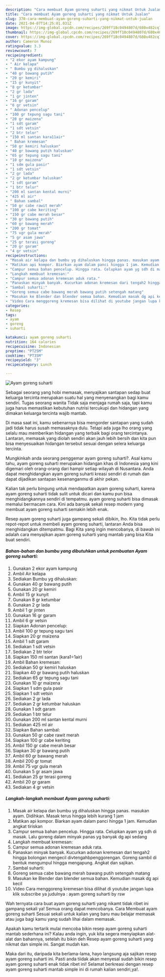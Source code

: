 ```yaml
---
description: "Cara membuat Ayam goreng suharti yang nikmat Untuk Jualan"
title: "Cara membuat Ayam goreng suharti yang nikmat Untuk Jualan"
slug: 370-cara-membuat-ayam-goreng-suharti-yang-nikmat-untuk-jualan
date: 2021-04-07T14:25:01.031Z
image: https://img-global.cpcdn.com/recipes/269ff18c0494807d/680x482cq70/ayam-goreng-suharti-foto-resep-utama.jpg
thumbnail: https://img-global.cpcdn.com/recipes/269ff18c0494807d/680x482cq70/ayam-goreng-suharti-foto-resep-utama.jpg
cover: https://img-global.cpcdn.com/recipes/269ff18c0494807d/680x482cq70/ayam-goreng-suharti-foto-resep-utama.jpg
author: Cameron Munoz
ratingvalue: 3.3
reviewcount: 7
recipeingredient:
- "2 ekor ayam kampung"
- " Air kelapa"
- " Bumbu yg dihaluskan"
- "40 gr bawang putih"
- "20 gr kemiri"
- "15 gr kunyit"
- "8 gr ketumbar"
- "2 gr lada"
- "1 gr jinten"
- "16 gr garam"
- "6 gr vetsin"
- " Adonan pencelup"
- "100 gr tepung sagu tani"
- "20 gr maizena"
- "1 sdt garam"
- "1 sdt vetsin"
- "2 btr telor"
- "150 ml santan kara11air"
- " Bahan kremesan"
- "50 gr kemiri haluskan"
- "40 gr bawang putih haluskan"
- "65 gr tepung sagu tani"
- "10 gr maizena"
- "1 sdm gula pasir"
- "1 sdt vetsin"
- "2 gr lada"
- "2 gr ketumbar haluskan"
- "1 sdt garam"
- "1 btr telur"
- "200 ml santan kental murni"
- "425 ml air"
- " Bahan sambal"
- "50 gr cabe rawit merah"
- "100 gr cabe keriting"
- "150 gr cabe merah besar"
- "30 gr bawang putih"
- "60 gr bawang merah"
- "200 gr tomat"
- "75 vgr gula merah"
- "5 gr asam jawa"
- "25 gr terasi goreng"
- "20 gr garam"
- "4 gr vetsin"
recipeinstructions:
- "Masak air kelapa dan bumbu yg dihaluskan hingga panas. masukan ayam. Didihkan. Masak terus hingga lebih kurang 1 jam"
- "Matikan api kompor. Biarkan ayam dalam panci hingga 1 jam. Kemudian angkat tiriskan"
- "Campur semua bahan pencelup. Hingga rata. Celupkan ayam yg sdh di masak. Lalu goreng dalam minyak panas yg banyak dg api sedang"
- "Langkah membuat kremesan:"
- "Campur semua adonan kremesan aduk rata."
- "Panaskan minyak banyak. Kucurkan adonan kremesan dari tengah2 hingga bolongan mengecil divtengahbpenggorengan. Goreng sambil di bentuk mengumpul hingga mengapung. Angkat dan sajikan."
- "Sambal suharti:"
- "Goreng semua cabe bawang merah bawang putih setengah matang"
- "Masukan ke Blender dan blender semua bahan. Kemudian masak dg api kecil"
- "Video Cara menggoreng kremesan bisa dilihat di youtube jangan lupa klik subscribe ya judulnya : ayam goreng suharti by rsw"
categories:
- Resep
tags:
- ayam
- goreng
- suharti

katakunci: ayam goreng suharti 
nutrition: 164 calories
recipecuisine: Indonesian
preptime: "PT25M"
cooktime: "PT35M"
recipeyield: "3"
recipecategory: Lunch

---
```



![Ayam goreng suharti](https://img-global.cpcdn.com/recipes/269ff18c0494807d/680x482cq70/ayam-goreng-suharti-foto-resep-utama.jpg)

Sebagai seorang yang hobi memasak, menyajikan santapan sedap buat keluarga tercinta merupakan suatu hal yang menyenangkan bagi kamu sendiri. Tugas seorang  wanita Tidak saja menjaga rumah saja, tapi kamu juga harus memastikan kebutuhan nutrisi tercukupi dan hidangan yang dimakan keluarga tercinta wajib mantab.

Di masa  saat ini, kamu sebenarnya bisa mengorder santapan yang sudah jadi tidak harus susah memasaknya dulu. Tetapi ada juga lho orang yang selalu mau memberikan hidangan yang terbaik bagi orang tercintanya. Lantaran, memasak yang diolah sendiri akan jauh lebih bersih dan kita pun bisa menyesuaikan hidangan tersebut sesuai dengan selera keluarga tercinta. 



Mungkinkah anda seorang penggemar ayam goreng suharti?. Asal kamu tahu, ayam goreng suharti merupakan hidangan khas di Indonesia yang kini digemari oleh orang-orang dari hampir setiap wilayah di Nusantara. Anda dapat menghidangkan ayam goreng suharti kreasi sendiri di rumah dan dapat dijadikan santapan kesenanganmu di akhir pekan.

Kalian tak perlu bingung untuk mendapatkan ayam goreng suharti, karena ayam goreng suharti tidak sulit untuk dicari dan kamu pun bisa menghidangkannya sendiri di tempatmu. ayam goreng suharti bisa dimasak memalui bermacam cara. Kini ada banyak sekali resep modern yang membuat ayam goreng suharti semakin lebih enak.

Resep ayam goreng suharti juga gampang sekali dibikin, lho. Kita tidak perlu repot-repot untuk membeli ayam goreng suharti, lantaran Anda bisa menghidangkan ditempatmu. Bagi Kita yang ingin mencobanya, di bawah ini adalah cara menyajikan ayam goreng suharti yang mantab yang bisa Kita buat sendiri.

<!--inarticleads1-->

##### Bahan-bahan dan bumbu yang dibutuhkan untuk pembuatan Ayam goreng suharti:

1. Gunakan 2 ekor ayam kampung
1. Ambil  Air kelapa
1. Sediakan  Bumbu yg dihaluskan:
1. Gunakan 40 gr bawang putih
1. Gunakan 20 gr kemiri
1. Ambil 15 gr kunyit
1. Gunakan 8 gr ketumbar
1. Gunakan 2 gr lada
1. Ambil 1 gr jinten
1. Gunakan 16 gr garam
1. Ambil 6 gr vetsin
1. Siapkan  Adonan pencelup:
1. Ambil 100 gr tepung sagu tani
1. Siapkan 20 gr maizena
1. Ambil 1 sdt garam
1. Sediakan 1 sdt vetsin
1. Sediakan 2 btr telor
1. Siapkan 150 ml santan (kara1÷1air)
1. Ambil  Bahan kremesan:
1. Sediakan 50 gr kemiri haluskan
1. Siapkan 40 gr bawang putih haluskan
1. Sediakan 65 gr tepung sagu tani
1. Gunakan 10 gr maizena
1. Siapkan 1 sdm gula pasir
1. Siapkan 1 sdt vetsin
1. Sediakan 2 gr lada
1. Sediakan 2 gr ketumbar haluskan
1. Gunakan 1 sdt garam
1. Sediakan 1 btr telur
1. Gunakan 200 ml santan kental murni
1. Sediakan 425 ml air
1. Siapkan  Bahan sambal:
1. Gunakan 50 gr cabe rawit merah
1. Siapkan 100 gr cabe keriting
1. Ambil 150 gr cabe merah besar
1. Siapkan 30 gr bawang putih
1. Ambil 60 gr bawang merah
1. Ambil 200 gr tomat
1. Ambil 75 vgr gula merah
1. Gunakan 5 gr asam jawa
1. Sediakan 25 gr terasi goreng
1. Ambil 20 gr garam
1. Sediakan 4 gr vetsin




<!--inarticleads2-->

##### Langkah-langkah membuat Ayam goreng suharti:

1. Masak air kelapa dan bumbu yg dihaluskan hingga panas. masukan ayam. Didihkan. Masak terus hingga lebih kurang 1 jam
1. Matikan api kompor. Biarkan ayam dalam panci hingga 1 jam. Kemudian angkat tiriskan
1. Campur semua bahan pencelup. Hingga rata. Celupkan ayam yg sdh di masak. Lalu goreng dalam minyak panas yg banyak dg api sedang
1. Langkah membuat kremesan:
1. Campur semua adonan kremesan aduk rata.
1. Panaskan minyak banyak. Kucurkan adonan kremesan dari tengah2 hingga bolongan mengecil divtengahbpenggorengan. Goreng sambil di bentuk mengumpul hingga mengapung. Angkat dan sajikan.
1. Sambal suharti:
1. Goreng semua cabe bawang merah bawang putih setengah matang
1. Masukan ke Blender dan blender semua bahan. Kemudian masak dg api kecil
1. Video Cara menggoreng kremesan bisa dilihat di youtube jangan lupa klik subscribe ya judulnya : ayam goreng suharti by rsw




Wah ternyata cara buat ayam goreng suharti yang nikamt tidak ribet ini gampang sekali ya! Semua orang dapat mencobanya. Cara Membuat ayam goreng suharti Sesuai sekali untuk kalian yang baru mau belajar memasak atau juga bagi kamu yang sudah lihai dalam memasak.

Apakah kamu tertarik mulai mencoba bikin resep ayam goreng suharti mantab sederhana ini? Kalau anda ingin, yuk kita segera menyiapkan alat-alat dan bahannya, setelah itu bikin deh Resep ayam goreng suharti yang nikmat dan simple ini. Sangat mudah kan. 

Maka dari itu, daripada kita berlama-lama, hayo langsung aja sajikan resep ayam goreng suharti ini. Pasti anda tiidak akan menyesal sudah bikin resep ayam goreng suharti enak tidak ribet ini! Selamat berkreasi dengan resep ayam goreng suharti mantab simple ini di rumah kalian sendiri,ya!.

